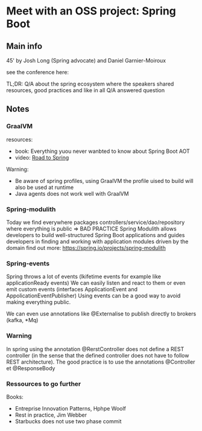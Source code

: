# Meet with an OSS project: Spring Boot

## Main info
45' by Josh Long (Spring advocate) and Daniel Garnier-Moiroux

see the conference here:

TL;DR: 
Q/A about the spring ecosystem where the speakers shared resources, good practices and like in all Q/A answered question


## Notes

### GraalVM

resources:  
- book: Everything yuou never wanbted to know about Spring Boot AOT
- video: [Road to Spring](https://www.youtube.com/watch?v=TOfYlLjXufw)

Warning:  
- Be aware of spring profiles, using GraalVM the profile uised to build will also be used at runtime
- Java agents does not work well with GraalVM

### Spring-modulith

Today we find everywhere packages controllers/service/dao/repository where everything is public => BAD PRACTICE
Spring Modulith allows developers to build well-structured Spring Boot applications and guides developers in finding and working with application modules driven by the domain
find out more: https://spring.io/projects/spring-modulith

### Spring-events

Spring throws a lot of events (lkifetime events for example like applicationReady events)
We can easily listen and react to them or even emit custom events (interfaces ApplicationEvent and AppolicationEventPublisher)
Using events can be a good way to avoid making everything public.

We can even use annotations like @Externalise to publish directly to brokers (kafka, *Mq)

### Warning

In spring using the annotation @RerstController does not define a REST controller (in the sense that the defined controller does not have to follow REST architecture).
The good practice is to use the annotations @Controller et @ResponseBody

### Ressources to go further

Books:  
- Entreprise Innovation Patterns, Hphpe Woolf
- Rest in practice, Jim Webber
- Starbucks does not use two phase commit
